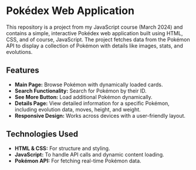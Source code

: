 # **Pokédex Web Application**
This repository is a project from my JavaScript course (March 2024) and contains a simple, interactive Pokédex web application built using HTML, CSS, and of course, JavaScript. The project fetches data from the Pokémon API to display a collection of Pokémon with details like images, stats, and evolutions.

## **Features**
- **Main Page:** Browse Pokémon with dynamically loaded cards.
- **Search Functionality:** Search for Pokémon by their ID.
- **See More Button:** Load additional Pokémon dynamically.
- **Details Page:** View detailed information for a specific Pokémon, including evolution data, moves, height, and weight.
- **Responsive Design:** Works across devices with a user-friendly layout.
## **Technologies Used**
- **HTML & CSS:** For structure and styling.
- **JavaScript:** To handle API calls and dynamic content loading.
- **Pokémon API:** For fetching real-time Pokémon data.
